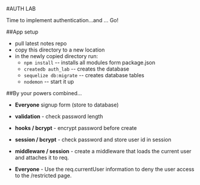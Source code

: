 #AUTH LAB

Time to implement authentication...and ... Go!

##App setup

* pull latest notes repo
* copy this directory to a new location
* in the newly copied directory run:
    * `npm install` -- installs all modules form package.json
    * `createdb auth_lab` -- creates the database
    * `sequelize db:migrate` -- creates database tables
    * `nodemon` -- start it up


##By your powers combined...

* **Everyone** signup form (store to database)

* **validation** - check password length

* **hooks / bcrypt** - encrypt password before create

* **session / bcrypt** - check password and store user id in session

* **middleware / session** - create a middleware that loads the current user and attaches it to req.

* **Everyone** - Use the req.currentUser information to deny the user access to the /restricted page.
